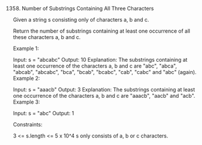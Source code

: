 1358. Number of Substrings Containing All Three Characters

Given a string s consisting only of characters a, b and c.

Return the number of substrings containing at least one occurrence of all these characters a, b and c.

 

Example 1:

Input: s = "abcabc"
Output: 10
Explanation: The substrings containing at least one occurrence of the characters a, b and c are "abc", "abca", "abcab", "abcabc", "bca", "bcab", "bcabc", "cab", "cabc" and "abc" (again). 
Example 2:

Input: s = "aaacb"
Output: 3
Explanation: The substrings containing at least one occurrence of the characters a, b and c are "aaacb", "aacb" and "acb". 
Example 3:

Input: s = "abc"
Output: 1
 

Constraints:

3 <= s.length <= 5 x 10^4
s only consists of a, b or c characters.